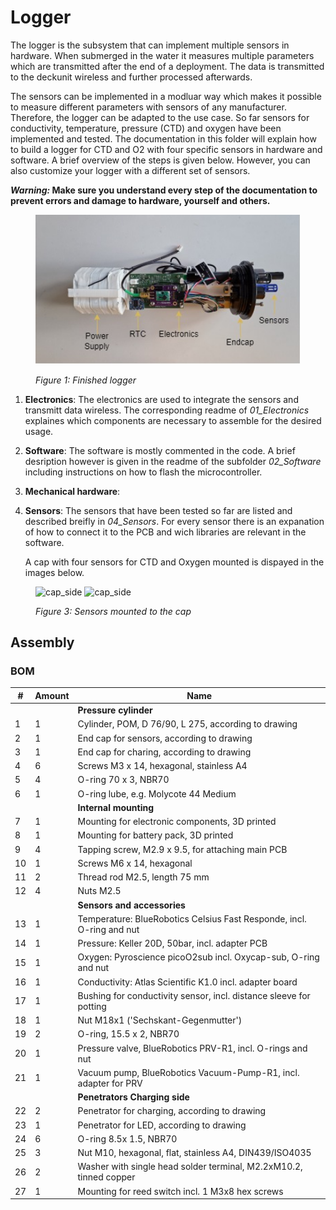 Logger
=====

The logger is the subsystem that can implement multiple sensors in hardware. When submerged in the water it measures multiple parameters which are transmitted after the end of a deployment. The data is transmitted to 
the deckunit wireless and further processed afterwards.

The sensors can be implemented in a modluar way which makes it possible to measure different parameters with sensors of any manufacturer. Therefore, the logger can be adapted to the use case. So far sensors for conductivity, 
temperature, pressure (CTD) and oxygen have been implemented and tested. The documentation in this folder will explain how to build a logger for CTD and O2 with four specific sensors in hardware and software. A brief 
overview of the steps is given below. However, you can also customize your logger with a different set of sensors.

***Warning:* Make sure you understand every step of the documentation to prevent errors and damage to hardware, yourself and others.**

<figure> 
   <img src="media/mounted.jpg"  width="800" title="finished_logger">

   <figurecaption><a name="figure1">*Figure 1:*</a> *Finished logger*</figurecaption>
</figure>


1. **Electronics**: The electronics are used to integrate the sensors and transmitt data wireless. The corresponding readme of *01_Electronics* explaines which components are necessary to assemble for the desired usage.

2. **Software**: The software is mostly commented in the code. A brief desription however is given in the readme of the subfolder *02_Software* including instructions on how to flash the microcontroller.
 
3. **Mechanical hardware**:  


4. **Sensors**: The sensors that have been tested so far are listed and described breifly in *04_Sensors*. For every sensor there is an expanation of how to connect it to the PCB and wich libraries are relevant in the software.

	A cap with four sensors for CTD and Oxygen mounted is dispayed in the images below.
<figure>
   <img src="media/cap_side.png"  height="300" title="cap_side">
   <img src="media/cap_front.png"  height="300" title="cap_side">
   
   <figurecaption><a name="figure3">*Figure 3:*</a> *Sensors mounted to the cap*</figurecaption>
 </figure>

## Assembly

### BOM

| #  | Amount | Name                                                                  |
| -- | ------ | --------------------------------------------------------------------- |
|    |        | **Pressure cylinder**                                                     |
| 1  | 1      | Cylinder, POM, D 76/90, L 275, according to drawing                   |
| 2  | 1      | End cap for sensors, according to drawing                             |
| 3  | 1      | End cap for charing, according to drawing                             |
| 4  | 6      | Screws M3 x 14, hexagonal, stainless A4                               |
| 5  | 4      | O-ring 70 x 3, NBR70                                                  |
| 6  | 1      | O-ring lube, e.g. Molycote 44 Medium                                  |
|    |        | **Internal mounting**                                                     |
| 7  | 1      | Mounting for electronic components, 3D printed                        |
| 8  | 1      | Mounting for battery pack, 3D printed                                 |
| 9  | 4      | Tapping screw, M2.9 x 9.5, for attaching main PCB                     |
| 10 | 1      | Screws M6 x 14, hexagonal                                             |
| 11 | 2      | Thread rod M2.5, length 75 mm                                         |
| 12 | 4      | Nuts M2.5                                                             |
|    |        | **Sensors and accessories**                                               |
| 13 | 1      | Temperature: BlueRobotics Celsius Fast Responde, incl. O-ring and nut |
| 14 | 1      | Pressure: Keller 20D, 50bar, incl. adapter PCB                        |
| 15 | 1      | Oxygen: Pyroscience picoO2sub incl. Oxycap-sub, O-ring and nut        |
| 16 | 1      | Conductivity: Atlas Scientific K1.0 incl. adapter board               |
| 17 | 1      | Bushing for conductivity sensor, incl. distance sleeve for potting                                       |
| 18 | 1      | Nut M18x1 ('Sechskant-Gegenmutter')                                   |
| 19 | 2      | O-ring, 15.5 x 2, NBR70                                               |
| 20 | 1      | Pressure valve, BlueRobotics PRV-R1, incl. O-rings and nut            |
| 21 | 1      | Vacuum pump, BlueRobotics Vacuum-Pump-R1, incl. adapter for PRV       |
|    |        | **Penetrators Charging side**                                             |
| 22 | 2      | Penetrator for charging, according to drawing                         |
| 23 | 1      | Penetrator for LED, according to drawing                              |
| 24 | 6      | O-ring 8.5x 1.5, NBR70                                                |
| 25 | 3      | Nut M10, hexagonal, flat, stainless A4, DIN439/ISO4035                |
| 26 | 2      | Washer with single head solder terminal, M2.2xM10.2, tinned copper    |
| 27 | 1      | Mounting for reed switch incl. 1 M3x8 hex screws                      |